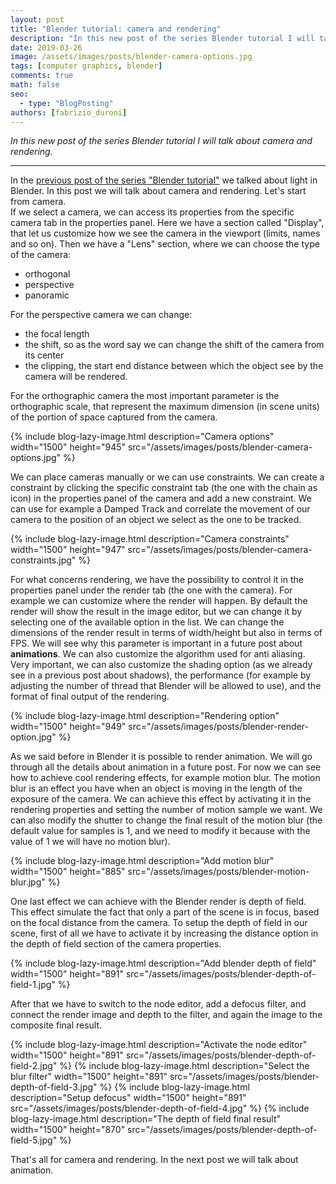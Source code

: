 ```yaml
---
layout: post
title: "Blender tutorial: camera and rendering"
description: "In this new post of the series Blender tutorial I will talk about camera and rendering."
date: 2019-03-26
image: /assets/images/posts/blender-camera-options.jpg
tags: [computer graphics, blender]
comments: true
math: false
seo:
  - type: "BlogPosting"
authors: [fabrizio_duroni] 
---
```


*In this new post of the series Blender tutorial I will talk about camera and rendering.*

---

In the [previous post of the series "Blender tutorial"](/2019/03/25/blender-tutorial-11-light-part-2.html) we talked about light in Blender. In this post we will talk about camera and rendering. Let's start from camera.  
If we select a camera, we can access its properties from the specific camera tab in the properties panel. Here we have a section called "Display", that let us customize how we see the camera in the viewport (limits, names and so on). Then we have a "Lens" section, where we can choose the type of the camera:

* orthogonal
* perspective
* panoramic

For the perspective camera we can change:

* the focal length
* the shift, so as the word say we can change the shift of the camera from its center
* the clipping, the start end distance between which the object see by the camera will be rendered.

For the orthographic camera the most important parameter is the orthographic scale, that represent the maximum dimension (in scene units) of the portion of space captured from the camera.

{% include blog-lazy-image.html description="Camera options" width="1500" height="945" src="/assets/images/posts/blender-camera-options.jpg" %}

We can place cameras manually or we can use constraints. We can create a constraint by clicking the specific constraint tab (the one with the chain as icon) in the properties panel of the camera and add a new constraint. We can use for example a Damped Track and correlate the movement of our camera to the position of an object we select as
 the one to be tracked.

{% include blog-lazy-image.html description="Camera constraints" width="1500" height="947" src="/assets/images/posts/blender-camera-constraints.jpg" %}

For what concerns rendering, we have the possibility to control it in the properties panel under the render tab (the one with the camera). For example we can customize where the render will happen. By default the render will show the result in the image editor, but we can change it by selecting one of the available option in the list. We can change the dimensions of the render result in terms of width/height but also in terms of FPS. We will see why this parameter is important in a future post about **animations**. We can also customize the algorithm used for anti aliasing. Very important, we can also customize the shading option (as we already see in a previous post about shadows), the performance (for example by adjusting the number of thread that Blender will be allowed to use), and the format of final output of the rendering.

{% include blog-lazy-image.html description="Rendering option" width="1500" height="949" src="/assets/images/posts/blender-render-option.jpg" %}

As we said before in Blender it is possible to render animation. We will go through all the details about animation in a future post. For now we can see how to achieve cool rendering effects, for example motion blur. The motion blur is an effect you have when an object is moving in the length of the exposure of the camera. We can achieve this effect by activating it in the rendering properties and setting the number of motion sample we want. We can also modify the shutter to change the final result of the motion blur (the default value for samples is 1, and we need to modify it because with the value of 1 we will have no motion blur).

{% include blog-lazy-image.html description="Add motion blur" width="1500" height="885" src="/assets/images/posts/blender-motion-blur.jpg" %}

One last effect we can achieve with the Blender render is depth of field. This effect simulate the fact that only a part of the scene is in focus, based on the focal distance from the camera. To setup the depth of field in our scene, first of all we have to activate it by increasing the distance option in the depth of field section of the camera properties.  

{% include blog-lazy-image.html description="Add blender depth of field" width="1500" height="891" src="/assets/images/posts/blender-depth-of-field-1.jpg" %}

After that we have to switch to the node editor, add a defocus filter, and connect the render image and depth to the filter, and again the image to the composite final result.

{% include blog-lazy-image.html description="Activate the node editor" width="1500" height="891" src="/assets/images/posts/blender-depth-of-field-2.jpg" %}
{% include blog-lazy-image.html description="Select the blur filter" width="1500" height="891" src="/assets/images/posts/blender-depth-of-field-3.jpg" %}
{% include blog-lazy-image.html description="Setup defocus" width="1500" height="891" src="/assets/images/posts/blender-depth-of-field-4.jpg" %}
{% include blog-lazy-image.html description="The depth of field final result" width="1500" height="870" src="/assets/images/posts/blender-depth-of-field-5.jpg" %}

That's all for camera and rendering. In the next post we will talk about animation.
